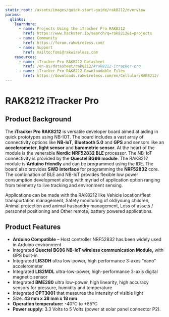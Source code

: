 ```yaml
---
static_root: /assets/images/quick-start-guide/rak8212/overview
params:
  qlinks:
    learnMore:
      - name: Projects Using the iTracker Pro RAK8212
        href: https://www.hackster.io/search?q=rak8212&i=projects
      - name: Community
        href: https://forum.rakwireless.com/
      - name: Support
        href: mailto:fomi@rakwireless.com
    resources:
      - name: iTracker Pro RAK8212 Datasheet
        href: /en-us/datasheet/rak8212/#rak8212-itracker-pro
      - name: iTracker Pro RAK8212 Downloadable Files
        href: https://downloads.rakwireless.com/en/Cellular/RAK8212/
---
```


# RAK8212 iTracker Pro

<rk-img
  :src="`${$frontmatter.static_root}/mbu3h7u9ykxyd0yfzkln.jpg`"
  width="50%"
  figure-number="1"
  caption="RAK8212 iTracker Pro"
/>

## Product Background

The **iTracker Pro RAK8212** is versatile developer board aimed at aiding in quick prototypes using NB-IOT. The board includes
a vast array of connectivity options like **NB-IoT**, **Bluetooth 5.0** and **GPS** and sensors like an **accelerometer**, **light sensor** and **barometric sensor**. At the heart of the module is the venerable **Nordic NRF52832 BLE** processor. The NB-IoT connectivity
is provided by the **Quectel BG96 module**. The RAK8212 module is **Arduino friendly** and can be programmed using the IDE.
The board also provides **SWD interface** for programming the **NRF52832** core. The combination of BLE and NB-IoT
provides flexible low power consumption development along with myriad of application option ranging from telemetry to
live tracking and environment sensing.

Applications can be made with the RAK8212 like Vehicle location/fleet transportation management, Safety monitoring of old/young children, Animal protection and animal husbandry management, Loss of assets / personnel positioning and Other remote, battery powered applications.

<rk-btn
  src="quick-start-guide.html"
  label="Set up Your RAK8212 iTracker Pro"
/>

<rk-quick-links :params="$frontmatter.params.qlinks" />

## Product Features

- **Arduino Compatible** – Host controller NRF52832 has been widely used in Arduino environment
- Integrated **Quectel BG96 NB-IoT wireless communication Module,** with GPS built-in
- Integrated **LIS3DH** ultra low-power, high performance 3-axes “nano” accelerometer
- Integrated **LIS2MDL** ultra-low-power, high-performance 3-axis digital magnetic sensor
- Integrated **BME280** ultra low-power, high linearity, high accuracy sensors for pressure, humidity and temperature
- Integrated **OPT3001** that measures the intensity of visible light
- Size: **43 mm x 38 mm x 18 mm**
- **Operation temperature:** -40°C to +85°C
- **Power supply**: 3.3 Volts to 5 Volts (power at solar panel connector P2).
